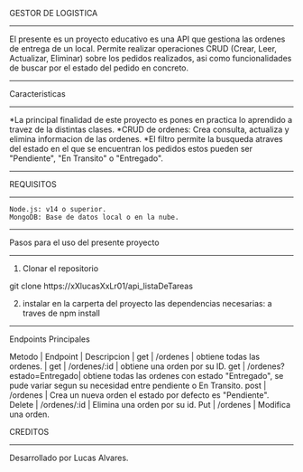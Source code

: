 GESTOR DE  LOGISTICA
____________________________________________________________________________________________________________________________

El presente es un proyecto educativo es una API que gestiona las ordenes de entrega de un local. Permite realizar operaciones CRUD (Crear, Leer, Actualizar, Eliminar) sobre
los pedidos realizados, asi como funcionalidades de buscar por el estado del pedido en concreto.

____________________________________________________________________________________________________________________________

Caracteristicas 
_______________

*La principal finalidad de este proyecto es pones en practica lo aprendido a travez de la distintas clases.
*CRUD de ordenes: Crea consulta, actualiza y elimina informacion de las ordenes.
*El filtro permite la busqueda atraves del estado en el que se encuentran los pedidos estos pueden ser "Pendiente", "En Transito" o "Entregado". 
____________________________________________________________________________________________________________________________

REQUISITOS
__________


    Node.js: v14 o superior.
    MongoDB: Base de datos local o en la nube.
____________________________________________________________________________________________________________________________

Pasos para el uso del presente proyecto
_______________________________________

1. Clonar el repositorio

git clone https://xXlucasXxLr01/api_listaDeTareas

2. instalar en la carperta del proyecto las dependencias necesarias:
    a traves de npm install
_____________________________________________________________________________________________________________________________

Endpoints Principales

Metodo |  Endpoint                |  Descripcion                  |
get    |  /ordenes                |  obtiene todas las ordenes.   |
get    |  /ordenes/:id            |  obtiene una orden por su ID.
get    | /ordenes?estado=Entregado|  obtiene todas las ordenes con estado "Entregado", se pude variar segun su necesidad entre pendiente o En Transito.
post   | /ordenes                 | Crea un nueva orden el estado por defecto es "Pendiente".
Delete |  /ordenes/:id            | Elimina una orden por su id.
Put    |  /ordenes                | Modifica una orden.


CREDITOS
________


Desarrollado por Lucas Alvares.


